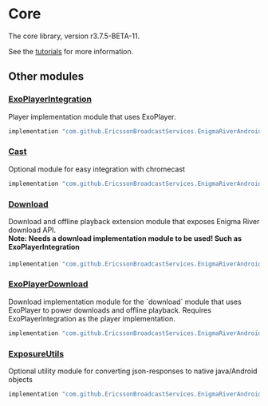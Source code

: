 # Core

The core library, version r3.7.5-BETA-11.

See the [tutorials](tutorials/index.md) for more information.

## Other modules

### [ExoPlayerIntegration](https://github.com/EricssonBroadcastServices/EnigmaRiverAndroidExoPlayerIntegration/tree/r3.7.5-BETA-11)

<p>Player implementation module that uses ExoPlayer.</p>

```gradle
implementation "com.github.EricssonBroadcastServices.EnigmaRiverAndroid:exoplayerintegration:r3.7.5-BETA-11"
```

### [Cast](https://github.com/EricssonBroadcastServices/EnigmaRiverAndroidCast/tree/r3.7.5-BETA-11)

<p>Optional module for easy integration with chromecast</p>

```gradle
implementation "com.github.EricssonBroadcastServices.EnigmaRiverAndroid:cast:r3.7.5-BETA-11"
```

### [Download](https://github.com/EricssonBroadcastServices/EnigmaRiverAndroidDownload/tree/r3.7.5-BETA-11)

<p>Download and offline playback extension module that exposes Enigma River download API.</p>
<h4 style="margin-top: -1em">Note: Needs a download implementation module to be used! Such as ExoPlayerIntegration</h4>

```gradle
implementation "com.github.EricssonBroadcastServices.EnigmaRiverAndroid:download:r3.7.5-BETA-11"
```

### [ExoPlayerDownload](https://github.com/EricssonBroadcastServices/EnigmaRiverAndroidExoPlayerDownload/tree/r3.7.5-BETA-11)

<p>Download implementation module for the `download` module that uses ExoPlayer to power downloads and offline playback. Requires ExoPlayerIntegration as the player implementation.</p>

```gradle
implementation "com.github.EricssonBroadcastServices.EnigmaRiverAndroid:exoPlayerDownload:r3.7.5-BETA-11"
```

### [ExposureUtils](https://github.com/EricssonBroadcastServices/EnigmaRiverAndroidExposureUtils/tree/r3.7.5-BETA-11)

<p>Optional utility module for converting json-responses to native java/Android objects</p>

```gradle
implementation "com.github.EricssonBroadcastServices.EnigmaRiverAndroid:exposureUtils:r3.7.5-BETA-11"
```
